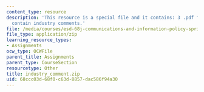 ```yaml
---
content_type: resource
description: 'This resource is a special file and it contains: 3 .pdf files which
  contain industry comments.'
file: /media/courses/esd-68j-communications-and-information-policy-spring-2006/68ccc03d68f0c63d8857dac586f94a30_industry_comment.zip
file_type: application/zip
learning_resource_types:
- Assignments
ocw_type: OCWFile
parent_title: Assignments
parent_type: CourseSection
resourcetype: Other
title: industry_comment.zip
uid: 68ccc03d-68f0-c63d-8857-dac586f94a30
---
```

